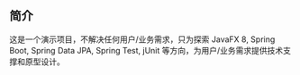 ## 简介

这是一个演示项目，不解决任何用户/业务需求，只为探索 JavaFX 8, Spring Boot, Spring Data JPA, Spring Test, jUnit 等方向，为用户/业务需求提供技术支撑和原型设计。
